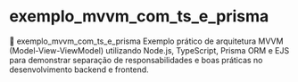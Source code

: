 # exemplo_mvvm_com_ts_e_prisma
🧩 exemplo_mvvm_com_ts_e_prisma  Exemplo prático de arquitetura MVVM (Model-View-ViewModel) utilizando Node.js, TypeScript, Prisma ORM e EJS para demonstrar separação de responsabilidades e boas práticas no desenvolvimento backend e frontend.

